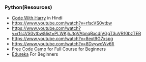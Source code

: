 ### Python(Resources)


+ [Code With Harry](https://www.youtube.com/watch?v=gfDE2a7MKjA&t=5066s) in Hindi
+ https://www.youtube.com/watch?v=rfscVS0vtbw
+ https://www.youtube.com/watch?v=rfscVS0vtbw&list=PLWKjhJtqVAbnqBxcdjVGgT3uVR10bzTEB
+ https://www.youtube.com/watch?v=8ext9G7xspg
+ https://www.youtube.com/watch?v=8DvywoWv6fI
+ [Free Code Camp](https://www.youtube.com/watch?v=rfscVS0vtbw&t=13s) for Full Course for Beginners
+ [Edureka](https://www.youtube.com/watch?v=WGJJIrtnfpk) For Beginners
